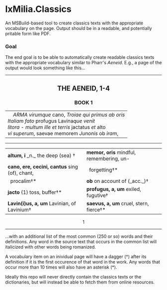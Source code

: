 IxMilia.Classics
================

An MSBuild-based tool to create classics texts with the appropriate vocabulary
on the page.  Output should be in a readable, and potentially pritable form
like PDF.

### Goal

The end goal is to be able to automatically create readable classics texts with
the appropriate vocabulary similar to Pharr's _Aeneid_.  E.g., a page of the
output would look something like this...

---

<center>
  <h2>THE AENEID, 1-4</h2>
  <h3>BOOK 1</h3>

  <table>
    <tr>
      <td>
        &nbsp;&nbsp;&nbsp;&nbsp;<i>ARMA virumque</i> cano, <i>Troiae qui primus ab oris</i><br />
        <i>Italiam fato</i> profugus Lavina<i>que venit</i><br />
        <i>litora - multum ille et terris</i> jactatus <i>et</i> alto<br />
        <i>vi superum</i>, saevae memorem <i>Junonis</i> ob <i>iram</i>,<br />
      </td>
    </tr>
  </table>

  <hr />

  <table style="border: 0px">
    <tr>
      <td><b>altum, i</b> _n._ the deep (sea) &dagger;</td>
      <td><b>memor, oris</b> mindful, remembering, un-</td>
    </tr>
    <tr>
      <td><b>cano, ere, cecini, cantus</b> sing (of), chant,</td>
      <td>&nbsp;&nbsp;forgetting&dagger;&#42;</td>
    </tr>
    <tr>
      <td>&nbsp;&nbsp;procalim&dagger;&#42;</td>
      <td><b>ob</b> on account of (_acc._)&dagger;</td>
    </tr>
    <tr>
      <td><b>jacto</b> (1) toss, buffer&dagger;&#42;</td>
      <td><b>profugus, a, um</b> exiled, fugutive&dagger;</td>
    </tr>
    <tr>
      <td><b>Lavin(i)us, a, um</b> Lavinian, of Lavinium&dagger;</td>
      <td><b>saevus, a, um</b> cruel, stern, fierce&dagger;&#42;</td>
    </tr>
  </table>

  1
</center>

---

...with an additional list of the most common (250 or so) words and their
definitions.  Any word in the source text that occurs in the common list will
italicized with other words being romanized.

A vocabulary item on an inividual page will have a dagger (&dagger;) after its
definition if it is the first occurence of that word in the work.  Any words
that occur more than 10 times will also have an asterisk (*).

Ideally this repo will never directly contain the classics texts or the
dictionaries, but will instead be able to fetch them from online resources.
